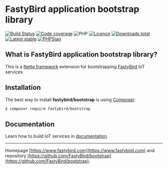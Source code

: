 # FastyBird application bootstrap library

[![Build Status](https://badgen.net/github/checks/FastyBird/bootstrap/master?cache=300&style=flast-square)](https://github.com/FastyBird/bootstrap/actions)
[![Code coverage](https://badgen.net/coveralls/c/github/FastyBird/bootstrap?cache=300&style=flast-square)](https://coveralls.io/r/FastyBird/bootstrap)
![PHP](https://badgen.net/packagist/php/FastyBird/bootstrap?cache=300&style=flast-square)
[![Licence](https://badgen.net/packagist/license/FastyBird/bootstrap?cache=300&style=flast-square)](https://github.com/FastyBird/bootstrap/blob/master/LICENSE.md)
[![Downloads total](https://badgen.net/packagist/dt/FastyBird/bootstrap?cache=300&style=flast-square)](https://packagist.org/packages/FastyBird/bootstrap)
[![Latest stable](https://badgen.net/packagist/v/FastyBird/bootstrap/latest?cache=300&style=flast-square)](https://packagist.org/packages/FastyBird/bootstrap)
[![PHPStan](https://img.shields.io/badge/PHPStan-enabled-brightgreen.svg?style=flat-square)](https://github.com/phpstan/phpstan)

## What is FastyBird application bootstrap library?

This is a [Nette framework](https://nette.org) extension for bootstrapping [FastyBird](https://www.fastybird.com) IoT services

## Installation

The best way to install **fastybird/bootstrap** is using [Composer](http://getcomposer.org/):

```sh
$ composer require fastybird/bootstrap
```

## Documentation

Learn how to build IoT services in [documentation](https://github.com/FastyBird/bootstrap/blob/master/docs/en/index.md).

***
Homepage [https://www.fastybird.com](https://www.fastybird.com) and repository [https://github.com/FastyBird/bootstrap](https://github.com/FastyBird/bootstrap).
